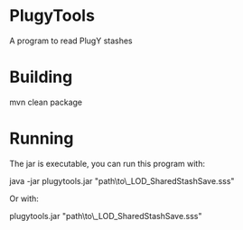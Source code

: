 # PlugyTools
A program to read PlugY stashes

# Building
mvn clean package

# Running
The jar is executable, you can run this program with:

java -jar plugytools.jar "path\to\\_LOD_SharedStashSave.sss"

Or with:

plugytools.jar "path\to\\_LOD_SharedStashSave.sss"
